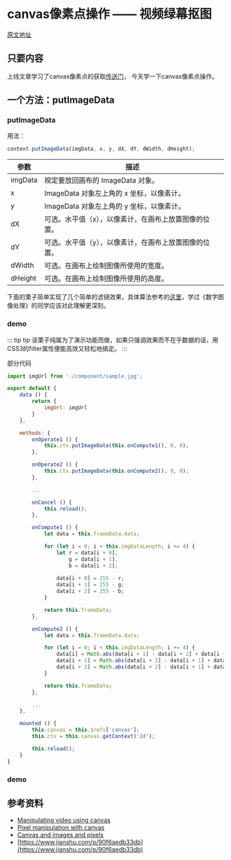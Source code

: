 # canvas像素点操作 —— 视频绿幕抠图

[原文地址](https://denzel.netlify.com/html/canvas_video_green_screen_cutout.html)

## 只要内容
上线文章学习了canvas像素点的获取[传送门](https://denzel.netlify.com/html/canvas_pixel_pick.html)，
今天学一下canvas像素点操作。


## 一个方法：putImageData

### putImageData
用法：

```js
context.putImageData(imgData, x, y, dX, dY, dWidth, dHeight);
```
| 参数 		| 描述 |
| -			| -	   |
| imgData	| 规定要放回画布的 ImageData 对象。|
| x		 	| ImageData 对象左上角的 x 坐标，以像素计。|
| y		 	| ImageData 对象左上角的 y 坐标，以像素计。|
| dX	 	| 可选。水平值（x），以像素计，在画布上放置图像的位置。|
| dY	 	| 可选。水平值（y），以像素计，在画布上放置图像的位置。|
| dWidth    | 可选。在画布上绘制图像所使用的宽度。|
| dHeight   | 可选。在画布上绘制图像所使用的高度。|

下面的栗子简单实现了几个简单的滤镜效果，具体算法参考的[这里](https://www.jianshu.com/p/90f6aedb33db)，学过《数字图像处理》的同学应该对此理解更深刻。

### demo

<Canvas-PixelOperate/>

::: tip tip
该栗子纯属为了演示功能而做，如果只强调效果而不在乎数据的话，用CSS3的filter属性便能高效又轻松地搞定。
:::

部分代码

```js
import imgUrl from './component/sample.jpg';

export default {
	data () {
		return {
			imgUrl: imgUrl
		}
	},

	methods: {
		onOperate1 () {
			this.ctx.putImageData(this.onCompute1(), 0, 0);
		},

		onOperate2 () {
			this.ctx.putImageData(this.onCompute2(), 0, 0);
		},

		...

		onCancel () {
			this.reload();
		},

		onCompute1 () {
			let data = this.frameData.data;

	        for (let i = 0; i < this.imgDataLength; i += 4) {
	          	let r = data[i + 0],
	          		g = data[i + 1],
	          		b = data[i + 2];
	          	
          		data[i + 0] = 255 - r;
          		data[i + 1] = 255 - g;
          		data[i + 2] = 255 - b;
	        }

	        return this.frameData;
		},

		onCompute2 () {
			let data = this.frameData.data;

	        for (let i = 0; i < this.imgDataLength; i += 4) {
	          	data[i] = Math.abs(data[i + 1] - data[i + 2] + data[i + 1] + data[i]) * data[i] / 256;  
            	data[i + 1] = Math.abs(data[i + 2] - data[i + 1] + data[i + 2] + data[i]) * data[i] / 256;  
            	data[i + 2] = Math.abs(data[i + 2] - data[i + 1] + data[i + 2] + data[i]) * data[i + 1] / 256;
	        }

	        return this.frameData;
		},

		...
	},

	mounted () {
        this.canvas = this.$refs['canvas'];
        this.ctx = this.canvas.getContext('2d');

        this.reload();
	}
}
```

### demo

<Canvas-VideoCutout/>


## 参考资料
- [Manipulating video using canvas](https://developer.mozilla.org/en-US/docs/Web/API/Canvas_API/Manipulating_video_using_canvas)
- [Pixel manipulation with canvas](https://developer.mozilla.org/en-US/docs/Web/API/Canvas_API/Tutorial/Pixel_manipulation_with_canvas)
- [Canvas and images and pixels](https://codepo8.github.io/canvas-images-and-pixels/)
- [https://www.jianshu.com/p/90f6aedb33db](https://www.jianshu.com/p/90f6aedb33db)
